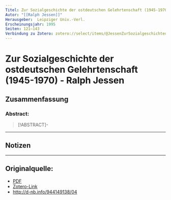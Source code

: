 ```yaml
---
Titel: Zur Sozialgeschichte der ostdeutschen Gelehrtenschaft (1945-1970)
Autor: "[[Ralph Jessen]]"
Herausgeber:  Leipziger Univ.-Verl.
Erscheinungsjahr: 1995
Seiten: 121–143
Verbindung zu Zotero: zotero://select/items/@JessenZurSozialgeschichteostdeutschenGelehrtenschaft19451970
---
```

# Zur Sozialgeschichte der ostdeutschen Gelehrtenschaft (1945-1970) - Ralph Jessen

## Zusammenfassung
### Abstract:
> [!ABSTRACT]-
> 

---
## Notizen


---

## Originalquelle:
- [PDF](JessenZurSozialgeschichteostdeutschenGelehrtenschaft19451970.pdf)
- [Zotero-Link](zotero://select/items/@JessenZurSozialgeschichteostdeutschenGelehrtenschaft19451970)
- http://d-nb.info/944149138/04
